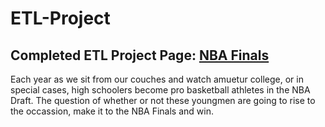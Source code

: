 # ETL-Project
## Completed ETL Project Page: [NBA Finals](https://alexmartinez1745.github.io/ETL-Project/)

Each year as we sit from our couches and watch amuetur college, or in special cases, high schoolers become pro basketball athletes in the NBA Draft. The question of whether or not these youngmen are going to rise to the occassion, make it to the NBA Finals and win.